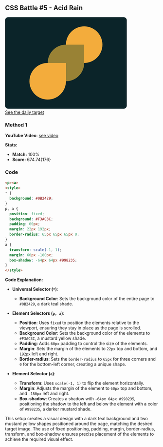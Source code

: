 ## CSS Battle #5 - Acid Rain

![picture of daily target](./images/05.png)  
[See the daily target](https://cssbattle.dev/play/5)

### Method 1

**YouTube Video**: [see video](https://www.youtube.com/watch?v=FstI1HKKtS0)

**Stats:**

- **Match:** 100%
- **Score:** 674.74{176}

### Code

```html
<p><a>
<style>
* {
  background: #0B2429;
}
p, a {
  position: fixed;
  background: #F3AC3C;
  padding: 60px;
  margin: 22px 192px;
  border-radius: 65px 65px 65px 0;
}
a {
  transform: scale(-1, 1);
  margin: 60px -180px;
  box-shadow: -64px 64px #998235;
}
</style>
```

**Code Explanation:**

- **Universal Selector (`*`)**:
  - **Background Color**: Sets the background color of the entire page to `#0B2429`, a dark teal shade.

- **Element Selectors (`p, a`)**:
  - **Position**: Uses `fixed` to position the elements relative to the viewport, ensuring they stay in place as the page is scrolled.
  - **Background Color**: Sets the background color of the elements to `#F3AC3C`, a mustard yellow shade.
  - **Padding**: Adds `60px` padding to control the size of the elements.
  - **Margin**: Sets the margin of the elements to `22px` top and bottom, and `192px` left and right.
  - **Border-radius**: Sets the `border-radius` to `65px` for three corners and `0` for the bottom-left corner, creating a unique shape.

- **Element Selector (`a`)**:
  - **Transform**: Uses `scale(-1, 1)` to flip the element horizontally.
  - **Margin**: Adjusts the margin of the element to `60px` top and bottom, and `-180px` left and right.
  - **Box-shadow**: Creates a shadow with `-64px 64px #998235`, positioning the shadow to the left and below the element with a color of `#998235`, a darker mustard shade.

This setup creates a visual design with a dark teal background and two mustard yellow shapes positioned around the page, matching the desired target image. The use of fixed positioning, padding, margin, border-radius, transform, and box-shadow ensures precise placement of the elements to achieve the required visual effect.